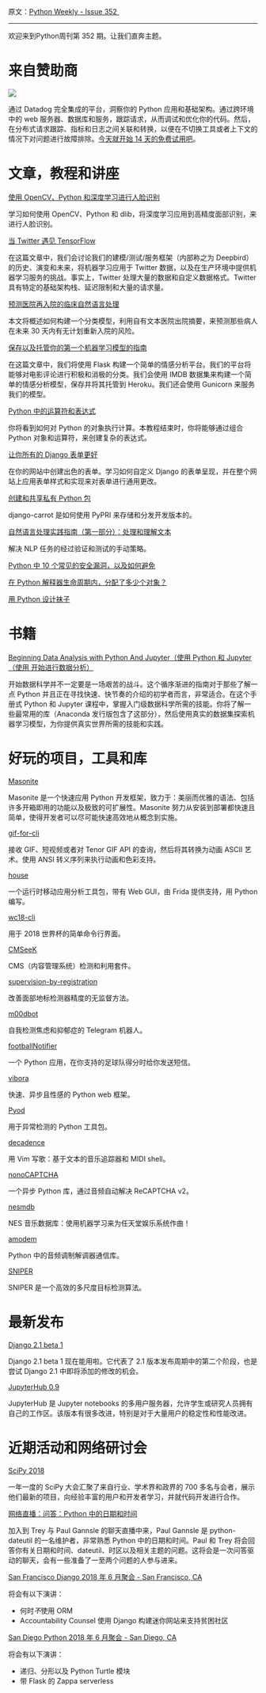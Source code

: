原文：[Python Weekly - Issue 352 ](http://eepurl.com/dyK9AT)

---

欢迎来到Python周刊第 352 期。让我们直奔主题。


# 来自赞助商
[![](https://gallery.mailchimp.com/e2e180baf855ac797ef407fc7/images/f25123ca-75a9-4b27-af3b-518500134fcd.png)](https://www.datadoghq.com/dg/apm/ts-python-error-tracking/?utm_source=Advertisement&utm_medium=Advertisement&utm_campaign=PythonWeekly-Tshirt&utm_content=Python)

通过 Datadog 完全集成的平台，洞察你的 Python 应用和基础架构。通过跨环境中的 web 服务器、数据库和服务，跟踪请求，从而调试和优化你的代码。然后，在分布式请求跟踪、指标和日志之间关联和转换，以便在不切换工具或者上下文的情况下对问题进行故障排除。[今天就开始 14 天的免费试用吧](https://www.datadoghq.com/dg/apm/ts-python-error-tracking/?utm_source=Advertisement&utm_medium=Advertisement&utm_campaign=PythonWeekly-Tshirt&utm_content=Python)。
  
# 文章，教程和讲座
  
[使用 OpenCV、Python 和深度学习进行人脸识别](https://www.pyimagesearch.com/2018/06/18/face-recognition-with-opencv-python-and-deep-learning/)

学习如何使用 OpenCV、Python 和 dlib，将深度学习应用到高精度面部识别，来进行人脸识别。
  
[当 Twitter 遇见 TensorFlow](https://blog.twitter.com/engineering/en_us/topics/insights/2018/twittertensorflow.html)

在这篇文章中，我们会讨论我们的建模/测试/服务框架（内部称之为 Deepbird）的历史、演变和未来，将机器学习应用于 Twitter 数据，以及在生产环境中提供机器学习服务的挑战。事实上，Twitter 处理大量的数据和自定义数据格式。Twitter 具有特定的基础架构栈、延迟限制和大量的请求量。
  
[预测医院再入院的临床自然语言处理](https://blog.insightdatascience.com/introduction-to-clinical-natural-language-processing-c563b773053f)

本文将概述如何构建一个分类模型，利用自有文本医院出院摘要，来预测那些病人在未来 30 天内有无计划重新入院的风险。
  
[保存以及托管你的第一个机器学习模型的指南](https://heartbeat.fritz.ai/guide-to-saving-hosting-your-first-machine-learning-model-cdf69729e85d)

在这篇文章中，我们将使用 Flask 构建一个简单的情感分析平台。我们的平台将能够对电影评论进行积极和消极的分类。我们会使用 IMDB 数据集来构建一个简单的情感分析模型，保存并将其托管到 Heroku。我们还会使用 Gunicorn 来服务我们的模型。
  
[Python 中的运算符和表达式](https://realpython.com/python-operators-expressions/)

你将看到如何对 Python 的对象执行计算。本教程结束时，你将能够通过组合 Python 对象和运算符，来创建复杂的表达式。
  
[让你所有的 Django 表单更好](https://www.caktusgroup.com/blog/2018/06/18/make-all-your-django-forms-better/)

在你的网站中创建出色的表单。学习如何自定义 Django 的表单呈现，并在整个网站上应用表单样式和实现来对表单进行通用更改。
  
[创建和共享私有 Python 包](https://medium.com/@christopherdavies553/creating-and-sharing-private-python-packages-689c73ce01ff)

django-carrot 是如何使用 PyPRI 来存储和分发开发版本的。
  
[自然语言处理实践指南（第一部分）：处理和理解文本](https://towardsdatascience.com/a-practitioners-guide-to-natural-language-processing-part-i-processing-understanding-text-9f4abfd13e72)

解决 NLP 任务的经过验证和测试的手动策略。
  
[Python 中 10 个常见的安全漏洞，以及如何避免](https://hackernoon.com/10-common-security-gotchas-in-python-and-how-to-avoid-them-e19fbe265e03)  
  
[在 Python 解释器生命周期内，分配了多少个对象？](https://rushter.com/blog/python-object-allocation-statistics/)  
  
[用 Python 设计袜子](https://www.sockclub.com/posts/magical_color_machine_sock_design.html)   
  
  
# 书籍  
  
[Beginning Data Analysis with Python And Jupyter（使用 Python 和 Jupyter（使用 开始进行数据分析）](https://amzn.to/2K2wRQt)  

开始数据科学并不一定要是一场艰苦的战斗。这个循序渐进的指南对于那些了解一点 Python 并且正在寻找快速、快节奏的介绍的初学者而言，非常适合。在这个手册式 Python 和 Jupyter 课程中，掌握入门级数据科学所需的技能。你将了解一些最常用的库（Anaconda 发行版包含了这部分），然后使用真实的数据集探索机器学习模型，为你提供真实世界所需的技能和实践。
  
  
# 好玩的项目，工具和库  
  
[Masonite](https://github.com/MasoniteFramework/masonite)  

Masonite 是一个快速应用 Python 开发框架，致力于：美丽而优雅的语法、包括许多开箱即用的功能以及极致的可扩展性。Masonite 努力从安装到部署都快速且简单，使得开发者可以尽可能快速高效地从概念到实施。
  
[gif-for-cli](https://github.com/google/gif-for-cli)  

接收 GIF、短视频或者对 Tenor GIF API 的查询，然后将其转换为动画 ASCII 艺术。使用 ANSI 转义序列来执行动画和色彩支持。
  
[house](https://github.com/nccgroup/house)  

一个运行时移动应用分析工具包，带有 Web GUI，由 Frida 提供支持，用 Python 编写。
  
[wc18-cli](https://github.com/SkullCarverCoder/wc18-cli)  

用于 2018 世界杯的简单命令行界面。
  
[CMSeeK](https://github.com/Tuhinshubhra/CMSeeK)  

CMS（内容管理系统）检测和利用套件。
  
[supervision-by-registration](https://github.com/facebookresearch/supervision-by-registration)  

改善面部地标检测器精度的无监督方法。
  
[m00dbot](https://github.com/dizballanze/m00dbot)  

自我检测焦虑和抑郁症的 Telegram 机器人。
  
[footballNotifier](https://github.com/c-mnzs/footballNotifier)  

一个 Python 应用，在你支持的足球队得分时给你发送短信。
  
[vibora](https://github.com/vibora-io/vibora)  

快速、异步且性感的 Python web 框架。
  
[Pyod](https://github.com/yzhao062/Pyod)  

用于异常检测的 Python 工具包。
  
[decadence](https://github.com/flipcoder/decadence)  

用 Vim 写歌：基于文本的音乐追踪器和 MIDI shell。
  
[nonoCAPTCHA](https://github.com/mikeyy/nonoCAPTCHA)  

一个异步 Python 库，通过音频自动解决 ReCAPTCHA v2。
  
[nesmdb](https://github.com/chrisdonahue/nesmdb)  

NES 音乐数据库：使用机器学习来为任天堂娱乐系统作曲！ 
  
[amodem](https://github.com/romanz/amodem)  

Python 中的音频调制解调器通信库。
  
[SNIPER](https://github.com/mahyarnajibi/SNIPER)  

SNIPER 是一个高效的多尺度目标检测算法。
  
  
# 最新发布  
  
[Django 2.1 beta 1](https://www.djangoproject.com/weblog/2018/jun/18/django-21-beta-1-released/)  

Django 2.1 beta 1 现在能用啦。它代表了 2.1 版本发布周期中的第二个阶段，也是尝试 Django 2.1 中即将添加的修改的机会。
  
[JupyterHub 0.9](https://blog.jupyter.org/jupyterhub-0-9-54d43bd08a08)  

JupyterHub 是 Jupyter notebooks 的多用户服务器，允许学生或研究人员拥有自己的工作区。该版本有很多改进，特别是对于大量用户的稳定性和性能改进。
  
  
# 近期活动和网络研讨会  
  
[SciPy 2018](https://scipy2018.scipy.org/ehome/299527/648104/)  

一年一度的 SciPy 大会汇聚了来自行业、学术界和政界的 700 多名与会者，展示他们最新的项目，向经验丰富的用户和开发者学习，并就代码开发进行合作。
  
[网络直播：问答：Python 中的日期和时间](https://www.crowdcast.io/e/dates-and-times/register)

加入到 Trey 与 Paul Gannsle 的聊天直播中来，Paul Gannsle 是 python-dateutil 的一名维护者，非常熟悉 Python 中的日期和时间。Paul 和 Trey 将会回答你有关日期和时间、dateutil、时区以及相关主题的问题。这将会是一次问答驱动的聊天，会有一些准备了一至两个问题的人参与进来。
  
[San Francisco Django 2018 年 6 月聚会 - San Francisco, CA](https://www.meetup.com/The-San-Francisco-Django-Meetup-Group/events/251700694/)  

将会有以下演讲：

  * 何时*不*使用 ORM
  * Accountability Counsel 使用 Django 构建迷你网站来支持贫困社区

  
[San Diego Python 2018 年 6 月聚会 - San Diego, CA](https://www.meetup.com/pythonsd/events/249283032/)   

将会有以下演讲：

  * 递归、分形以及 Python Turtle 模块
  * 带 Flask 的 Zappa serverless
